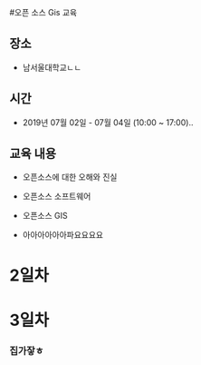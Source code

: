 #오픈 소스 Gis 교육
## 장소
* 남서울대학교ㄴㄴ
## 시간
* 2019년 07월 02일 - 07월 04일 (10:00 ~ 17:00)..
## 교육 내용
* 오픈소스에 대한 오해와 진실
* 오픈소스 소프트웨어
* 오픈소스 GIS

* 아아아아아아파요요요요 

# 2일차

# 3일차

### 집가잫ㅎ